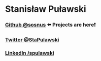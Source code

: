 # Stanisław Puławski
### [Github @sosnus](https://github.com/sosnus) ⬅️ Projects are here❗
### [Twitter @StaPulawski](https://twitter.com/stapulawski)
### [LinkedIn /spulawski](https://www.linkedin.com/in/spulawski/)

<!--
**sosnus/sosnus** is a ✨ _special_ ✨ repository because its `README.md` (this file) appears on your GitHub profile.

Here are some ideas to get you started:

- 🔭 I’m currently working on ...
- 🌱 I’m currently learning ...
- 👯 I’m looking to collaborate on ...
- 🤔 I’m looking for help with ...
- 💬 Ask me about ...
- 📫 How to reach me: ...
- 😄 Pronouns: ...
- ⚡ Fun fact: ...
-->
